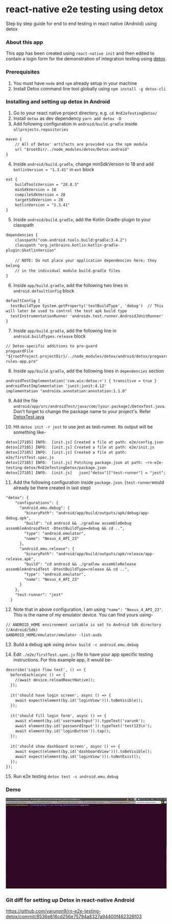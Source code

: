 # react-native e2e testing using detox

Step by step guide for end to end testing in react native (Android) using detox

### About this app

This app has been created using `react-native init` and then edited to contain a login form for the demonstration of integration testing using [detox](https://github.com/wix/Detox/).

### Prerequisites

1. You must have `node` and `npm` already setup in your machine
2. Install Detox command line tool globally using `npm install -g detox-cli`

### Installing and setting up detox in Android

1. Go to your react native project directory, e.g. `cd RnE2eTestingDetox/`
2. Install `detox` as dev dependency `yarn add detox -D`
3. Add following configuration in `android/build.gradle` inside `allprojects.repositories`

```
maven {
    // All of Detox' artifacts are provided via the npm module
    url "$rootDir/../node_modules/detox/Detox-android"
}
```

4. Inside `android/build.gradle`, change minSdkVersion to 18 and add `kotlinVersion = "1.3.41"` in `ext` block

```
ext {
    buildToolsVersion = "28.0.3"
    minSdkVersion = 18
    compileSdkVersion = 28
    targetSdkVersion = 28
    kotlinVersion = "1.3.41"
}
```

5. Inside `android/build.gradle`, add the Kotlin Gradle-plugin to your classpath

```
dependencies {
    classpath("com.android.tools.build:gradle:3.4.2")
    classpath "org.jetbrains.kotlin:kotlin-gradle-plugin:$kotlinVersion"

    // NOTE: Do not place your application dependencies here; they belong
    // in the individual module build.gradle files
}
```

6. Inside `app/build.gradle`, add the following two lines in `android.defaultConfig` block

```
defaultConfig {
  testBuildType System.getProperty('testBuildType', 'debug')  // This will later be used to control the test apk build type
  testInstrumentationRunner 'androidx.test.runner.AndroidJUnitRunner'
}
```

7. Inside `app/build.gradle`, add the following line in `android.buildTypes.release` block

```
// Detox-specific additions to pro-guard
proguardFile "${rootProject.projectDir}/../node_modules/detox/android/detox/proguard-rules-app.pro"
```

8. Inside `app/build.gradle`, add the following lines in `dependencies` section

```
androidTestImplementation('com.wix:detox:+') { transitive = true }
androidTestImplementation 'junit:junit:4.12'
implementation "androidx.annotation:annotation:1.1.0"
```

9. Add the file `android/app/src/androidTest/java/com/[your.package]/DetoxTest.java`. Don't forget to change the package name to your project's. Refer [DetoxTest.java](https://github.com/wix/Detox/blob/master/examples/demo-react-native/android/app/src/androidTest/java/com/example/DetoxTest.java)

10. Hit `detox init -r jest` to use jest as test-runner. Its output will be something like-

```
detox[27185] INFO:  [init.js] Created a file at path: e2e/config.json
detox[27185] INFO:  [init.js] Created a file at path: e2e/init.js
detox[27185] INFO:  [init.js] Created a file at path: e2e/firstTest.spec.js
detox[27185] INFO:  [init.js] Patching package.json at path: ~rn-e2e-testing-detox/RnE2eTestingDetox/package.json
detox[27185] INFO:  [init.js]   json["detox"]["test-runner"] = "jest";
```

11. Add the following configuration inside `package.json`. (`test-runner`would already be there created in last step)

```
"detox": {
    "configurations": {
      "android.emu.debug": {
        "binaryPath": "android/app/build/outputs/apk/debug/app-debug.apk",
        "build": "cd android && ./gradlew assembleDebug assembleAndroidTest -DtestBuildType=debug && cd ..",
        "type": "android.emulator",
        "name": "Nexus_4_API_23"
      },
      "android.emu.release": {
        "binaryPath": "android/app/build/outputs/apk/release/app-release.apk",
        "build": "cd android && ./gradlew assembleRelease assembleAndroidTest -DtestBuildType=release && cd ..",
        "type": "android.emulator",
        "name": "Nexus_4_API_23"
      }
    },
    "test-runner": "jest"
  }
```

12. Note that in above configuration, I am using `"name": "Nexus_4_API_23"`. This is the name of my emulator device. You can find yours using-

```
// ANDROID_HOME environment variable is set to Android Sdk directory (/Android/Sdk)
$ANDROID_HOME/emulator/emulator -list-avds
```

13. Build a debug apk using `detox build -c android.emu.debug`

14. Edit `./e2e/firstTest.spec.js` file to have your app specific testing instructions. For this example app, it would be-

```
describe('Login flow test', () => {
  beforeEach(async () => {
    //await device.reloadReactNative();
  });

  it('should have login screen', async () => {
    await expect(element(by.id('loginView'))).toBeVisible();
  });

  it('should fill login form', async () => {
    await element(by.id('usernameInput')).typeText('varunk');
    await element(by.id('passwordInput')).typeText('test123\n');
    await element(by.id('loginButton')).tap();
  });

  it('should show dashboard screen', async () => {
    await expect(element(by.id('dashboardView'))).toBeVisible();
    await expect(element(by.id('loginView'))).toNotExist();
  });
});
``` 

15. Run e2e testing `detox test -c android.emu.debug`

### Demo

![e2e testing demo](./screenshots/e2e-testing-rn-detox.gif)

### Git diff for setting up Detox in react-native Android

https://github.com/varunon9/rn-e2e-testing-detox/commit/8536e816cd256e75794a8327a94400f462326f03